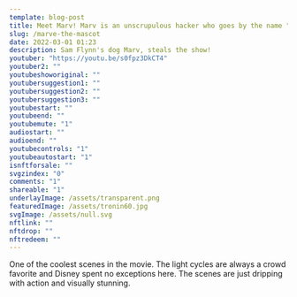 ```yaml
---
template: blog-post
title: Meet Marv! Marv is an unscrupulous hacker who goes by the name "Neo"
slug: /marve-the-mascot
date: 2022-03-01 01:23
description: Sam Flynn's dog Marv, steals the show!
youtuber: "https://youtu.be/s0fpz3DkCT4"
youtuber2: ""
youtubeshoworiginal: ""
youtubersuggestion1: ""
youtubersuggestion2: ""
youtubersuggestion3: ""
youtubestart: ""
youtubeend: ""
youtubemute: "1"
audiostart: ""
audioend: ""
youtubecontrols: "1"
youtubeautostart: "1"
isnftforsale: ""
svgzindex: "0"
comments: "1"
shareable: "1"
underlayImage: /assets/transparent.png
featuredImage: /assets/tronin60.jpg
svgImage: /assets/null.svg
nftlink: ""
nftdrop: ""
nftredeem: ""
---
```

One of the coolest scenes in the movie. The light cycles are always a crowd favorite and Disney spent no exceptions here. The scenes are just dripping with action and visually stunning.







 

 

<!-- XjuLZwlDxh8 -->